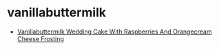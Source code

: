 # vanillabuttermilk

 * [Vanillabuttermilk Wedding Cake With Raspberries And Orangecream Cheese Frosting](index/v/vanillabuttermilk-wedding-cake-with-raspberries-and-orangecream-cheese-frosting.json)
